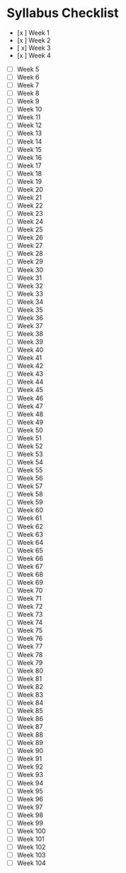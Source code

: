 # Syllabus Checklist
- [x ] Week 1
- [x ] Week 2
- [ x] Week 3
- [x ] Week 4
- [ ] Week 5
- [ ] Week 6
- [ ] Week 7
- [ ] Week 8
- [ ] Week 9
- [ ] Week 10
- [ ] Week 11
- [ ] Week 12
- [ ] Week 13
- [ ] Week 14
- [ ] Week 15
- [ ] Week 16
- [ ] Week 17
- [ ] Week 18
- [ ] Week 19
- [ ] Week 20
- [ ] Week 21
- [ ] Week 22
- [ ] Week 23
- [ ] Week 24
- [ ] Week 25
- [ ] Week 26
- [ ] Week 27
- [ ] Week 28
- [ ] Week 29
- [ ] Week 30
- [ ] Week 31
- [ ] Week 32
- [ ] Week 33
- [ ] Week 34
- [ ] Week 35
- [ ] Week 36
- [ ] Week 37
- [ ] Week 38
- [ ] Week 39
- [ ] Week 40
- [ ] Week 41
- [ ] Week 42
- [ ] Week 43
- [ ] Week 44
- [ ] Week 45
- [ ] Week 46
- [ ] Week 47
- [ ] Week 48
- [ ] Week 49
- [ ] Week 50
- [ ] Week 51
- [ ] Week 52
- [ ] Week 53
- [ ] Week 54
- [ ] Week 55
- [ ] Week 56
- [ ] Week 57
- [ ] Week 58
- [ ] Week 59
- [ ] Week 60
- [ ] Week 61
- [ ] Week 62
- [ ] Week 63
- [ ] Week 64
- [ ] Week 65
- [ ] Week 66
- [ ] Week 67
- [ ] Week 68
- [ ] Week 69
- [ ] Week 70
- [ ] Week 71
- [ ] Week 72
- [ ] Week 73
- [ ] Week 74
- [ ] Week 75
- [ ] Week 76
- [ ] Week 77
- [ ] Week 78
- [ ] Week 79
- [ ] Week 80
- [ ] Week 81
- [ ] Week 82
- [ ] Week 83
- [ ] Week 84
- [ ] Week 85
- [ ] Week 86
- [ ] Week 87
- [ ] Week 88
- [ ] Week 89
- [ ] Week 90
- [ ] Week 91
- [ ] Week 92
- [ ] Week 93
- [ ] Week 94
- [ ] Week 95
- [ ] Week 96
- [ ] Week 97
- [ ] Week 98
- [ ] Week 99
- [ ] Week 100
- [ ] Week 101
- [ ] Week 102
- [ ] Week 103
- [ ] Week 104
